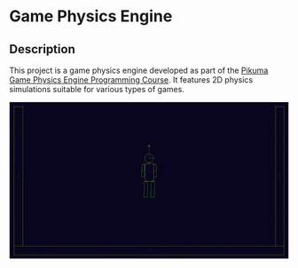 # Game Physics Engine

## Description
This project is a game physics engine developed as part of the [Pikuma Game Physics Engine Programming Course](https://pikuma.com/courses/game-physics-engine-programming). 
It features 2D physics simulations suitable for various types of games.

![](2DphysicsEngine/assets/GifRaggDoll.gif)
